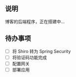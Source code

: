 ## 说明

博客的后端程序，正在搭建中...

## 待办事项

- [ ] 将 Shiro 转为 Spring Security
- [ ] 将验证码功能完成
- [ ] 配置网关
- [ ] 部署应用 